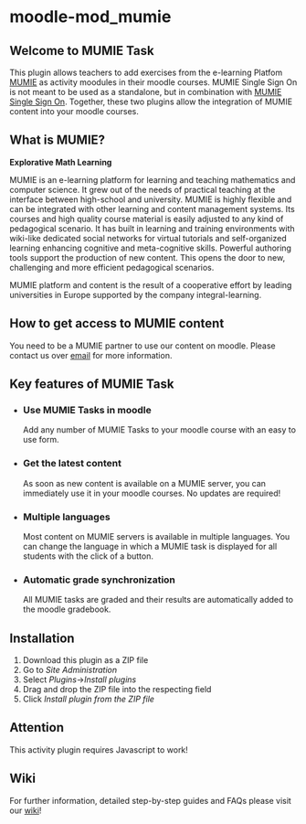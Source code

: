 # moodle-mod_mumie

## Welcome to MUMIE Task
This plugin allows teachers to add exercises from the e-learning Platfom [MUMIE](https://www.mumie.net/) as activity moodules in their moodle courses. MUMIE Single Sign On is not meant to be used as a standalone, but in combination with [MUMIE Single Sign On](https://github.com/integral-learning/moodle-auth_mumie/). Together, these two plugins allow the integration of MUMIE content into your moodle courses.

## What is MUMIE?
**Explorative Math Learning**

MUMIE is an e-learning platform for learning and teaching mathematics and computer science. It grew out of the needs of practical teaching at the interface between high-school and university. MUMIE is highly flexible and can be integrated with other learning and content management systems. Its courses and high quality course material is easily adjusted to any kind of pedagogical scenario. It has built in learning and training environments with wiki-like dedicated social networks for virtual tutorials and self-organized learning enhancing cognitive and meta-cognitive skills. Powerful authoring tools support the production of new content. This opens the door to new, challenging and more efficient pedagogical scenarios.

MUMIE platform and content is the result of a cooperative effort by leading universities in Europe supported by the company integral-learning.

## How to get access to MUMIE content
You need to be a MUMIE partner to use our content on moodle. Please contact us over [email](mailto:contact@integral-learning.de) for more information.

## Key features of MUMIE Task
* ### Use MUMIE Tasks in moodle

  Add any number of MUMIE Tasks to your moodle course with an easy to use form.

* ### Get the latest content

  As soon as new content is available on a MUMIE server, you can immediately use it in your moodle courses. No updates are required!

* ### Multiple languages

  Most content on MUMIE servers is available in multiple languages. You can change the language in which a MUMIE task is displayed for all students with the click of a button.

* ### Automatic grade synchronization

  All MUMIE tasks are graded and their results are automatically added to the moodle gradebook.

## Installation


1. Download this plugin as a ZIP file
2. Go to *Site Administration*
3. Select *Plugins*->*Install plugins*
4. Drag and drop the ZIP file into the respecting field
5. Click *Install plugin from the ZIP file*

## Attention

This activity plugin requires Javascript to work!

## Wiki
For further information, detailed step-by-step guides and FAQs please visit our [wiki](https://wiki.mumie.net/wiki/MUMIE-Moodle-integration)!
